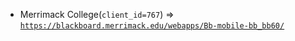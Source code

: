  - Merrimack College(`client_id=767`) => [`https://blackboard.merrimack.edu/webapps/Bb-mobile-bb_bb60/`](https://blackboard.merrimack.edu/webapps/Bb-mobile-bb_bb60/)
